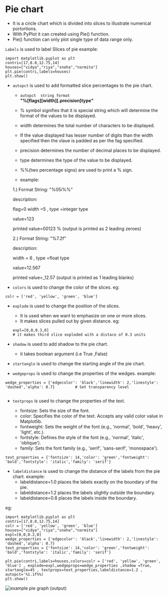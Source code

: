 # Pie chart
* It is a circle chart which is divided into slices to illustrate numerical portortions.
* With PyPlot it can created using Pie() function.
* Pie() function can only plot single type of data range only.

`Labels` is used to label Slices of pie
example:

    import matplotlib.pyplot as plt
    contri=[17,8.8,12.75,14]
    houses=["vidya","riya","sneha","narmita"]
    plt.pie(contri,labels=houses)
    plt.show()

* `autopct` is used to add formatted slice percentages to the pie chart.

  * `autopct  string format`   
**"%[flags][width][.precision]type"**



  * % symbol signifies that it is special string which will determine the format of the values to be displayed.
  * width determines the total number of characters to be displayed.
  * If the value displayed has lesser number of digits than the width specified then the vlaue is padded as per the fag specified.
  * precision determines the number of decimal places to be displayed.
  * type determines the type of the value to be displayed.
  * %%(two percentage signs) are used to print a % sign.
  * example:

  1.) Format String: "%05i%%"
  
  description:
  
  flag=0
  width =5 , type =integer type
  
  value=123

  printed value=00123 %
  (output is printed as 2 leading zeroes)

  2.) Format String: "%7.2f"
  
  description:
  
  width = 6 , type =float type
  
  value=12.567
  
  printed value=_12.57
  (output is printed as 1 leading blanks)


* `colors` is used to change the color of the slices.
eg:
```
colr = ['red', 'yellow', 'green', 'blue']

```
* `explode` is used to change the position of the slices.
    * It is used when we want to emphasize on one or more slices.
    * It makes slices pulled out by given distance.
    eg:

    ```
    expl=[0,0,0.3,0]
    # it makes third slice exploded with a distace of 0.3 units
    ```


* `shadow` is used to add shadow to the pie chart.
   * it takes boolean argument (i.e True ,False)

* `startangle` is used to change the starting angle of the pie chart.
* `wedgeprops` is used to change the properties of the wedges.
example:
```
wedge_properties = {'edgecolor': 'black','linewidth': 2,'linestyle': 'dashed','alpha': 0.7}         # Set transparency level


```
* `textprops` is used to change the properties of the text.

  * fontsize: Sets the size of the font.
  * color: Specifies the color of the text. Accepts any valid color value in Matplotlib.
  * fontweight: Sets the weight of the font (e.g., 'normal', 'bold', 'heavy', 'light', etc.).
  * fontstyle: Defines the style of the font (e.g., 'normal', 'italic', 'oblique').
  * family: Sets the font family (e.g., 'serif', 'sans-serif', 'monospace').

```
text_properties = {'fontsize': 14,'color': 'green','fontweight': 'bold','fontstyle': 'italic','family': 'serif'}
```

* `labeldistance` is used to change the distance of the labels from the pie chart.
example:
  * labeldistance=1.0 places the labels exactly on the boundary of the pie.
  * labeldistance=1.2 places the labels slightly outside the boundary.
  * labeldistance=0.8 places the labels inside the boundary.



eg:


```
import matplotlib.pyplot as plt
contri=[17,8.8,12.75,14]
colr = ['red', 'yellow', 'green', 'blue']
houses=["vidya","riya","sneha","narmita"]
expl=[0,0,0.2,0]
wedge_properties = {'edgecolor': 'black','linewidth': 2,'linestyle': 'dashed','alpha': 0.7}
text_properties = {'fontsize': 14,'color': 'green','fontweight': 'bold','fontstyle': 'italic','family': 'serif'}

plt.pie(contri,labels=houses,colors=colr = ['red', 'yellow', 'green', 'blue'] , explode=expl,wedgeprops=wedge_properties ,shadow =True,
startangle=45 , textprops=text_properties,labeldistance=1.2 , autopct='%1.1f%%)
plt.show()
```

![example pie graph (output)](images/pie-chart.png)